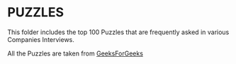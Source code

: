 # PUZZLES

This folder includes the top 100 Puzzles that are frequently asked in various Companies Interviews.

All the Puzzles are taken from [GeeksForGeeks](https://www.geeksforgeeks.org/top-100-puzzles-asked-in-interviews/)
